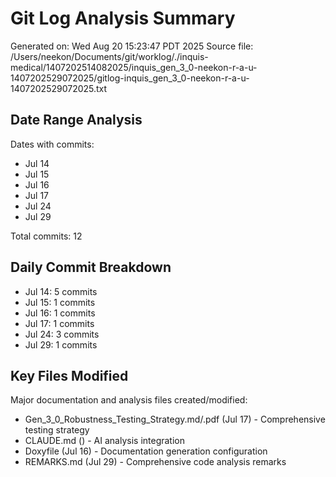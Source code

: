# Git Log Analysis Summary
Generated on: Wed Aug 20 15:23:47 PDT 2025
Source file: /Users/neekon/Documents/git/worklog/./inquis-medical/1407202514082025/inquis_gen_3_0-neekon-r-a-u-1407202529072025/gitlog-inquis_gen_3_0-neekon-r-a-u-1407202529072025.txt

## Date Range Analysis
Dates with commits:
- Jul 14
- Jul 15
- Jul 16
- Jul 17
- Jul 24
- Jul 29

Total commits: 12

## Daily Commit Breakdown
- Jul 14: 5 commits
- Jul 15: 1 commits
- Jul 16: 1 commits
- Jul 17: 1 commits
- Jul 24: 3 commits
- Jul 29: 1 commits

## Key Files Modified
Major documentation and analysis files created/modified:
- Gen_3_0_Robustness_Testing_Strategy.md/.pdf (Jul 17) - Comprehensive testing strategy
- CLAUDE.md () - AI analysis integration
- Doxyfile (Jul 16) - Documentation generation configuration
- REMARKS.md (Jul 29) - Comprehensive code analysis remarks
